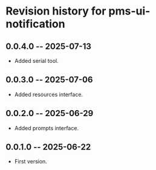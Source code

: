 # Revision history for pms-ui-notification

## 0.0.4.0 -- 2025-07-13

* Added serial tool.

## 0.0.3.0 -- 2025-07-06

* Added resources interface.

## 0.0.2.0 -- 2025-06-29

* Added prompts interface.

## 0.0.1.0 -- 2025-06-22

* First version.
